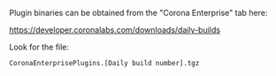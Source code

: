 Plugin binaries can be obtained from the "Corona Enterprise" tab here:

https://developer.coronalabs.com/downloads/daily-builds

Look for the file:

`CoronaEnterprisePlugins.[Daily build number].tgz`
